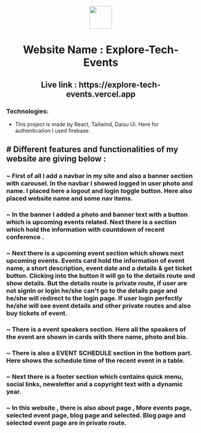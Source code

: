 <div align="center">
  <img height="60" src="https://i.ibb.co/Cwgchqp/logo.jpg">
  <h1>Website Name : Explore-Tech-Events</h1>
  <h2>Live link : https://explore-tech-events.vercel.app</h2>
</div>

### Technologies:
- This project is made by React, Tailwind, Daisu Ui. Here for authentication I used firebase.

## # Different features and functionalities  of my website are giving below :

### ~ First of all I add a navbar in my site and also a banner section with carousel. In the navbar I showed logged in user photo and name. I placed here a logout and login toggle button. Here also placed website name and some nav items.

### ~ In the banner I added a photo and banner text with a button which is upcoming events related. Next there is a section which hold the information with countdown of recent conference .

### ~ Next there is a upcoming event section which shows next upcoming events. Events card hold the information of event name, a short description, event date and a details & get ticket button. Clicking into the button it will go to the details route and show details. But the details route is private route, if user are not signIn or login he/she can't go to the details page and he/she will redirect to the login page. If user login perfectly he/she will see event details and other private routes and also buy tickets of event.


### ~ There is a event speakers section. Here all the speakers of the event are shown in cards with there name, photo and bio.


### ~ There is also a EVENT SCHEDULE section in the bottom part. Here shows the schedule time of the recent event in a table. 

### ~ Next there is a footer section which contains quick menu, social links, newsletter and a copyright text with a dynamic year.


### ~ In this website , there is also about page , More events page, selected event page, blog page and selected. Blog page and selected  event page are in private route. 


